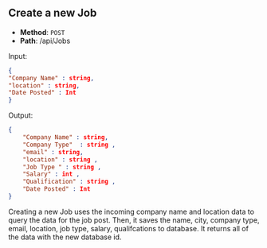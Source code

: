 ## Create a new Job

* **Method**: `POST`
* **Path**: /api/Jobs

Input:

```json
{
"Company Name" : string, 
"location" : string,
"Date Posted" : Int 
}
```

Output:

```json
{
    "Company Name" : string, 
    "Company Type"  : string ,
    "email" : string,
    "location" : string ,
    "Job Type " : string ,
    "Salary" : int ,
    "Qualification" : string ,
    "Date Posted" : Int 
}
```

Creating a new Job uses the incoming company name and location
data to query the data for the job post. Then, it saves the name, city, company type, email, location, job type, salary, qualifcations to database. It returns all of the data
with the new database id.